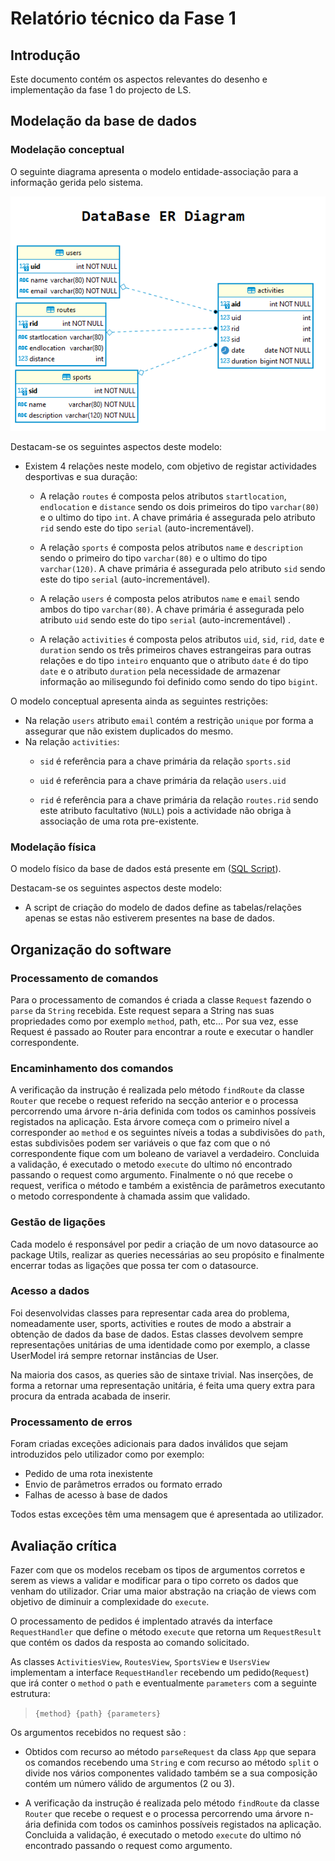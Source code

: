 # Relatório técnico da Fase 1

## Introdução

Este documento contém os aspectos relevantes do desenho e implementação da fase 1 do projecto de LS.

## Modelação da base de dados

### Modelação conceptual ###

O seguinte diagrama apresenta o modelo entidade-associação para a informação gerida pelo sistema. 

![Diagrama Entidade-associação](ERDiagram.png)

Destacam-se os seguintes aspectos deste modelo:

* Existem 4 relações neste modelo, com objetivo de registar actividades desportivas e sua duração:
    * A relação `routes` é composta pelos atributos `startlocation`, `endlocation` e `distance` sendo os dois primeiros do tipo `varchar(80)` e o ultimo do tipo `int`. A chave primária é assegurada pelo atributo `rid` sendo este do tipo `serial` (auto-incrementável). 
    
    * A relação `sports` é composta pelos atributos `name` e `description` sendo o primeiro do tipo `varchar(80)` e o ultimo do tipo `varchar(120)`. A chave primária é assegurada pelo atributo `sid` sendo este do tipo `serial` (auto-incrementável).
    
    * A relação `users` é composta pelos atributos `name` e `email` sendo ambos do tipo `varchar(80)`. A chave primária é assegurada pelo atributo `uid` sendo este do tipo `serial` (auto-incrementável) .
    
    * A relação `activities` é composta pelos atributos `uid`, `sid`, `rid`, `date` e `duration` sendo os três primeiros chaves estrangeiras para outras relações e do tipo `inteiro` enquanto que o atributo `date` é do tipo `date` e o atributo `duration` pela necessidade de armazenar informação ao milisegundo foi definido como sendo do tipo `bigint`.


O modelo conceptual apresenta ainda as seguintes restrições:

* Na relação `users` atributo `email` contém a restrição `unique` por forma a assegurar que não existem duplicados do mesmo.
* Na relação  `activities`:
    * `sid` é referência para a chave primária da relação `sports.sid`
    
    * `uid` é referência para a chave primária da relação `users.uid`
    
    * `rid` é referência para a chave primária da relação `routes.rid` sendo este atributo facultativo (`NULL`) pois a actividade não obriga à associação de uma rota pre-existente.
    
### Modelação física ###

O modelo físico da base de dados está presente em ([SQL Script](../src/scripts/sql/createSchema.sql)).

Destacam-se os seguintes aspectos deste modelo:

* A script de criação do modelo de dados define as tabelas/relações apenas se estas não estiverem presentes na base de dados.

## Organização do software

### Processamento de comandos

Para o processamento de comandos é criada a classe `Request` fazendo o `parse` da `String` recebida. Este request 
separa a String nas suas propriedades como por exemplo `method`, path, etc...
Por sua vez, esse Request é passado ao Router para encontrar a route e executar o handler correspondente.

### Encaminhamento dos comandos

A verificação da instrução é realizada pelo método `findRoute` da classe `Router` que recebe o request 
referido na secção anterior e o processa percorrendo uma árvore n-ária definida com todos os caminhos possíveis
 registados na aplicação. 
Esta árvore começa com o primeiro nível a corresponder ao `method` e os seguintes níveis a todas a subdivisões do `path`,
estas subdivisões podem ser variáveis o que faz com que o nó correspondente fique com um boleano de variavel a verdadeiro.
Concluida a validação, é executado o metodo `execute` do ultimo nó encontrado passando o request como argumento. 
Finalmente o nó que recebe o request, verifica o método e também a existência de parâmetros 
executanto o metodo correspondente à chamada assim que validado.


### Gestão de ligações

Cada modelo é responsável por pedir a criação de um novo datasource ao package Utils, realizar as queries necessárias 
ao seu propósito e finalmente encerrar todas as ligações que possa ter com o datasource.

### Acesso a dados

Foi desenvolvidas classes para representar cada area do problema, nomeadamente user, sports, activities e routes de modo
a abstrair a obtenção de dados da base de dados. Estas classes devolvem sempre representações unitárias de uma identidade
como por exemplo, a classe UserModel irá sempre retornar instâncias de User.  

Na maioria dos casos, as queries são de sintaxe trivial. Nas inserções, de forma a retornar uma representação unitária, 
é feita uma query extra para procura da entrada acabada de inserir.

### Processamento de erros

Foram criadas exceções adicionais para dados inválidos que sejam introduzidos pelo utilizador como por exemplo:

* Pedido de uma rota inexistente
* Envio de parâmetros errados ou formato errado
* Falhas de acesso à base de dados

Todos estas exceções têm uma mensagem que é apresentada ao utilizador.

## Avaliação crítica

Fazer com que os modelos recebam os tipos de argumentos corretos e serem as views a validar e modificar para o tipo correto
os dados que venham do utilizador.
Criar uma maior abstração na criação de views com objetivo de diminuir a complexidade do `execute`.
































O processamento de pedidos é implentado através da interface `RequestHandler` que define o método `execute` 
que retorna um `RequestResult` que contém os dados da resposta ao comando solicitado.

As classes `ActivitiesView`, `RoutesView`, `SportsView` e `UsersView` implementam a interface 
`RequestHandler` recebendo um pedido(`Request`) que irá conter o `method` o `path` e eventualmente 
`parameters` com a seguinte estrutura:
> ``` {method} {path} {parameters} ```


Os argumentos recebidos no request são :

* Obtidos com recurso ao método `parseRequest` da class `App` que separa os comandos recebendo uma 
`String` e com recurso ao método `split` o divide nos vários componentes validado também se a sua 
composição contém um número válido de argumentos (2 ou 3).

* A verificação da instrução é realizada pelo método `findRoute` da classe `Router` que recebe o 
request e o processa percorrendo uma árvore n-ária definida com todos os caminhos possíveis registados 
na aplicação. Concluida a validação, é executado o metodo `execute` do ultimo nó encontrado passando o request 
como argumento.
